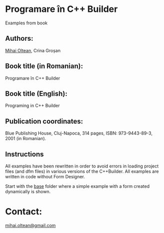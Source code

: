 # Programare în C++ Builder
Examples from book

## Authors: 
[Mihai Oltean](https://mihaioltean.github.io), Crina Groșan

## Book title (in Romanian):
Programare în C++ Builder

## Book title (English):
Programing in C++ Builder

## Publication coordinates:
Blue Publishing House, Cluj-Napoca, 314 pages, ISBN: 973-9443-89-3, 2001 (in Romanian).

## Instructions
All examples have been rewritten in order to avoid errors in loading project files (and dfm files) in various versions of the C++Builder.
All examples are written in code without Form Designer.

Start with the [base](base) folder where a simple example with a form created dynamically is shown.


# Contact: 
mihai.oltean@gmail.com
